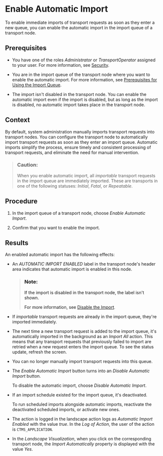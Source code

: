 <!-- loio9171d39a8a0e4208ab4c8f8ae96a0d4f -->

# Enable Automatic Import

To enable immediate imports of transport requests as soon as they enter a new queue, you can enable the automatic import in the import queue of a transport node.



<a name="loio9171d39a8a0e4208ab4c8f8ae96a0d4f__prereq_xgl_yn5_z2c"/>

## Prerequisites

-   You have one of the roles *Administrator* or *TransportOperator* assigned to your user. For more information, see [Security](../60-security/security-51939a4.md).

-   You are in the import queue of the transport node where you want to enable the automatic import. For more information, see [Prerequisites for Using the Import Queue](prerequisites-for-using-the-import-queue-dd661c7.md).

-   The import isn't disabled in the transport node. You can enable the automatic import even if the import is disabled, but as long as the import is disabled, no automatic import takes place in the transport node.




## Context

By default, system administration manually imports transport requests into transport nodes. You can configure the transport node to automatically import transport requests as soon as they enter an import queue. Automatic imports simplify the process, ensure timely and consistent processing of transport requests, and eliminate the need for manual intervention.

> ### Caution:  
> When you enable automatic import, all *importable* transport requests in the import queue are immediately imported. These are transports in one of the following statuses: *Initial*, *Fatal*, or *Repeatable*.



## Procedure

1.  In the import queue of a transport node, choose *Enable Automatic Import*.

2.  Confirm that you want to enable the import.




<a name="loio9171d39a8a0e4208ab4c8f8ae96a0d4f__result_i4j_v45_z2c"/>

## Results

An enabled automatic import has the following effects:

-   An *AUTOMATIC IMPORT ENABLED* label in the transport node's header area indicates that automatic import is enabled in this node.

    > ### Note:  
    > If the import is disabled in the transport node, the label isn't shown.
    > 
    > For more information, see [Disable the Import](disable-the-import-f810a35.md).

-   If *importable* transport requests are already in the import queue, they're imported immediately.

-   The next time a new transport request is added to the import queue, it's automatically imported in the background as an *Import All* action. This means that any transport requests that previously failed to import are retried when a new request enters the import queue. To see the status update, refresh the screen.

-   You can no longer manually import transport requests into this queue.

-   The *Enable Automatic Import* button turns into an *Disable Automatic Import* button.

    To disable the automatic import, choose *Disable Automatic Import*.

-   If an import schedule existed for the import queue, it's deactivated.

    To run scheduled imports alongside automatic imports, reactivate the deactivated scheduled imports, or activate new ones.

-   The action is logged in the landscape action logs as *Automatic Import Enabled* with the value *true*. In the *Log of Action*, the user of the action is `CTMS_APPLICATION`.

-   In the *Landscape Visualization*, when you click on the corresponding transport node, the *Import Automatically* property is displayed with the value *Yes*.

